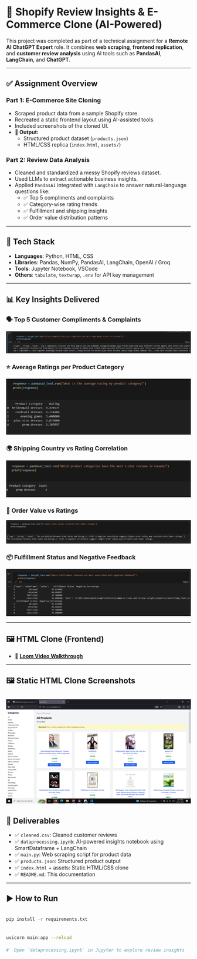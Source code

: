 

# 🧠 Shopify Review Insights & E-Commerce Clone (AI-Powered)

This project was completed as part of a technical assignment for a **Remote AI ChatGPT Expert** role. It combines **web scraping**, **frontend replication**, and **customer review analysis** using AI tools such as **PandasAI**, **LangChain**, and **ChatGPT**.

---

## ✅ Assignment Overview

### Part 1: E-Commerce Site Cloning  
- Scraped product data from a sample Shopify store.
- Recreated a static frontend layout using AI-assisted tools.
- Included screenshots of the cloned UI.
-  
  **🔹 Output:**  
  - Structured product dataset (`products.json`)  
  - HTML/CSS replica (`index.html`, `assets/`)  

### Part 2: Review Data Analysis  
- Cleaned and standardized a messy Shopify reviews dataset.
- Used LLMs to extract actionable business insights.
- Applied `PandasAI` integrated with `LangChain` to answer natural-language questions like:
  - ✅ Top 5 compliments and complaints  
  - ✅ Category-wise rating trends  
  - ✅ Fulfillment and shipping insights  
  - ✅ Order value distribution patterns  

---

## 🤖 Tech Stack

- **Languages**: Python, HTML, CSS
- **Libraries**: Pandas, NumPy, PandasAI, LangChain, OpenAI / Groq
- **Tools**: Jupyter Notebook, VSCode
- **Others**: `tabulate`, `textwrap`, `.env` for API key management

---

## 📊 Key Insights Delivered

### 🗣 Top 5 Customer Compliments & Complaints
![Top feedback](image-4.png)

### ⭐ Average Ratings per Product Category
![Category ratings](image.png)

### 🌍 Shipping Country vs Rating Correlation
![Shipping vs ratings](image-1.png)

### 💸 Order Value vs Ratings
![Order value vs ratings](image-2.png)

### 📦 Fulfillment Status and Negative Feedback
![Fulfillment status](image-3.png)

---

## 🖼 HTML Clone (Frontend)

- 🎥 **[Loom Video Walkthrough](https://www.loom.com/share/3b36982bbb38442192fb1a59bc9e96e2?sid=76d88748-bb43-40ea-acf1-fa3f7ea35a33)**

---
## 🖼 Static HTML Clone Screenshots

![!\[alt text\](image-5.png)](ecommerce_clone/screenshot/image-5.png)
---

## 📁 Deliverables

- ✅ `cleaned.csv`: Cleaned customer reviews
- ✅ `dataprocessing.ipynb`: AI-powered insights notebook using SmartDataframe + LangChain
- ✅ `main.py`: Web scraping script for product data
- ✅ `products.json`: Structured product output
- ✅ `index.html` + assets: Static HTML/CSS clone
- ✅ `README.md`: This documentation

---

## ▶️ How to Run

```bash

pip install -r requirements.txt


uvicorn main:app --reload

#  Open `dataprocessing.ipynb` in Jupyter to explore review insights
